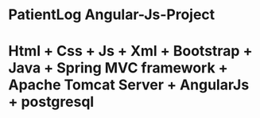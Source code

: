 # PatientLog Angular-Js-Project
# Html + Css + Js + Xml + Bootstrap + Java + Spring MVC framework + Apache Tomcat Server + AngularJs + postgresql 

